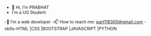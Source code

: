 - 👋 Hi, I’m PRABHAT
-  I'm a UG Student 
 
-🔭 I’m a web developer
-📫 How to reach me:  part118300@gmail.com
-skills-HTML
       |CSS
       |BOOTSTRAP
       |JAVASCRIPT
       |PYTHON
 
